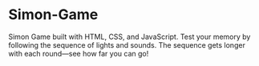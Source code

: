 # Simon-Game
Simon Game built with HTML, CSS, and JavaScript. Test your memory by following the sequence of lights and sounds. The sequence gets longer with each round—see how far you can go!
